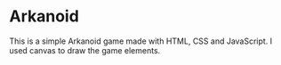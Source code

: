 # Arkanoid

This is a simple Arkanoid game made with HTML, CSS and JavaScript.
I used canvas to draw the game elements.